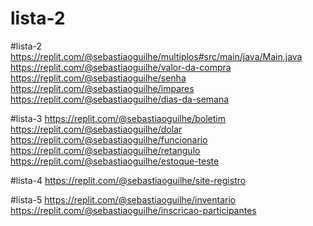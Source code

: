# lista-2
#lista-2
https://replit.com/@sebastiaoguilhe/multiplos#src/main/java/Main.java
https://replit.com/@sebastiaoguilhe/valor-da-compra
https://replit.com/@sebastiaoguilhe/senha
https://replit.com/@sebastiaoguilhe/impares
https://replit.com/@sebastiaoguilhe/dias-da-semana

#lista-3
https://replit.com/@sebastiaoguilhe/boletim
https://replit.com/@sebastiaoguilhe/dolar
https://replit.com/@sebastiaoguilhe/funcionario
https://replit.com/@sebastiaoguilhe/retangulo
https://replit.com/@sebastiaoguilhe/estoque-teste

#lista-4
https://replit.com/@sebastiaoguilhe/site-registro

#lista-5
https://replit.com/@sebastiaoguilhe/inventario
https://replit.com/@sebastiaoguilhe/inscricao-participantes
